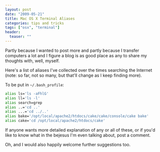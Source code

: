 ```yaml
---
layout: post
date: "2009-05-21"
title: Mac OS X Terminal Aliases
categories: tips and tricks
tags: ["osx", "terminal"]
header:
  teaser: ""
---
```


Partly because I wanted to post more and partly because I transfer computers a lot and I figure a blog is as good place as any to share my thoughts with, well, myself.

Here's a list of aliases I've collected over the times searching the Internet (note: so far, not so many, but that'll change as I keep finding more).

To be put in `~/.bash_profile`:

```bash
alias ls='ls -aFhlG'
alias ll='ls -l'
alias search=grep
alias ..='cd ..'
alias ...='cd ../..'
alias bake='/opt/local/apache2/htdocs/cake/cake/console/cake bake'
alias cake='cd /opt/local/apache2/htdocs/cake'
```

If anyone wants more detailed explanation of any or all of these, or if you'd like to know what in the bejesus I'm even talking about, post a comment.

Oh, and I would also happily welcome further suggestions too.
